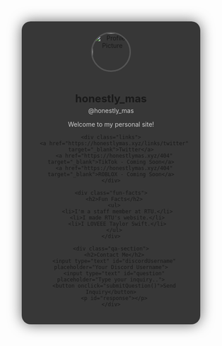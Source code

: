 
<html lang="en">
<head>
  <meta charset="UTF-8" />
  <meta name="viewport" content="width=device-width, initial-scale=1.0"/>
  <title>mas</title>
  <link href="https://fonts.googleapis.com/css2?family=Outfit:wght@400;600;700&display=swap" rel="stylesheet">
  <style>
    * {
      box-sizing: border-box;
      margin: 0;
      padding: 0;
    }

    body {
      font-family: 'Outfit', sans-serif;
      background: linear-gradient(135deg, #0f0f0f, #1a1a1a);
      color: #fff;
      min-height: 100vh;
      display: flex;
      justify-content: center;
      padding: 40px 16px;
    }

    .container {
      width: 100%;
      max-width: 420px;
      background: rgba(34, 34, 34, 0.9);
      border-radius: 20px;
      padding: 24px;
      box-shadow: 0 0 30px rgba(0, 0, 0, 0.6);
      text-align: center;
    }

    .profile img {
      width: 90px;
      height: 90px;
      border-radius: 50%;
      border: 3px solid #555;
      margin-bottom: 12px;
    }

    h1 {
      font-size: 24px;
      font-weight: 700;
    }

    .profile p {
      font-size: 14px;
      color: #ccc;
      margin-top: 4px;
    }

    .links {
      margin: 20px 0;
    }

    .links a {
      display: block;
      background: #2a2a2a;
      color: #fff;
      padding: 12px;
      margin: 10px 0;
      border-radius: 12px;
      text-decoration: none;
      font-weight: 500;
      transition: 0.2s ease;
    }

    .links a:hover {
      background: #3d3d3d;
    }

    .fun-facts h2,
    .qa-section h2 {
      font-size: 16px;
      margin-bottom: 10px;
    }

    .fun-facts ul {
      list-style: none;
      font-size: 14px;
      color: #aaa;
      padding: 0;
    }

    .fun-facts li {
      margin: 4px 0;
    }

    .qa-section {
      margin-top: 24px;
    }

    .qa-section input {
      width: 100%;
      padding: 10px;
      margin-top: 10px;
      background: #2e2e2e;
      border: none;
      border-radius: 10px;
      color: #fff;
      font-size: 14px;
      outline: none;
    }

    .qa-section input:focus {
      border: 1px solid #777;
    }

    .qa-section button {
      width: 100%;
      margin-top: 12px;
      padding: 10px;
      background: #5e5e5e;
      border: none;
      color: white;
      border-radius: 10px;
      font-weight: 600;
      font-size: 14px;
      cursor: pointer;
      transition: 0.2s ease;
    }

    .qa-section button:hover {
      background: #7a7a7a;
    }

    .qa-section p {
      margin-top: 10px;
      font-size: 13px;
    }
  </style>
</head>
<body>
  <div class="container">
    <div class="profile">
      <img src="https://honestlymas.xyz/rep_eras_tour.gif" alt="Profile Picture">
      <h1>honestly_mas</h1>
      <p>@honestly_mas</p>
      <p>Welcome to my personal site!</p>
    </div>

    <div class="links">
      <a href="https://honestlymas.xyz/links/twitter" target="_blank">Twitter</a>
      <a href="https://honestlymas.xyz/404" target="_blank">TikTok - Coming Soon</a>
      <a href="https://honestlymas.xyz/404" target="_blank">ROBLOX - Coming Soon</a>
    </div>

    <div class="fun-facts">
      <h2>Fun Facts</h2>
      <ul>
        <li>I'm a staff member at RTU.</li>
        <li>I made RTU's website.</li>
        <li>I LOVEEE Taylor Swift.</li>
      </ul>
    </div>

    <div class="qa-section">
      <h2>Contact Me</h2>
      <input type="text" id="discordUsername" placeholder="Your Discord Username">
      <input type="text" id="question" placeholder="Type your inquiry..">
      <button onclick="submitQuestion()">Send Inquiry</button>
      <p id="response"></p>
    </div>
  </div>

  <script>
    function submitQuestion() {
      let username = document.getElementById("discordUsername").value.trim();
      let question = document.getElementById("question").value.trim();
      let response = document.getElementById("response");

      if (!username || !question) {
        response.innerText = "Please enter your Discord username and an inquiry!";
        response.style.color = "#ff7b7b";
        return;
      }

      fetch("https://discord.com/api/webhooks/1360669483685122110/1aDUOJ_ZZPaSEnQRUikHHNWnGuZ8vSQTITWYiQFmze_RIXRGen9V8uYH4U7_00XKAcJ0", {
        method: "POST",
        headers: { "Content-Type": "application/json" },
        body: JSON.stringify({
          content: `**New Inquiry Submitted!**\n👤 **Username:** ${username}\n❓ **Inquiry:** ${question}`
        })
      })
      .then(() => {
        response.innerText = "Your inquiry has been sent!";
        response.style.color = "#90ee90";
        document.getElementById("discordUsername").value = "";
        document.getElementById("question").value = "";
      })
      .catch(() => {
        response.innerText = "Something went wrong. Try again!";
        response.style.color = "#ff7b7b";
      });
    }
  </script>
</body>
</html>
